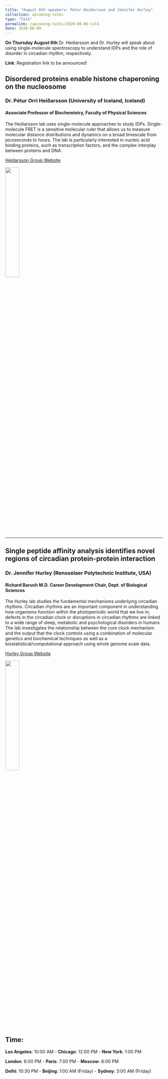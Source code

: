 ```yaml
---
title: "August 6th speakers: Petur Heidarsson and Jennifer Hurley"
collection: upcoming-talks
type: "Talk"
permalink: /upcoming-talks/2020-08-06-talk
date: 2020-06-09
---
```


**On Thursday August 6th** Dr. Heiðarsson and Dr. Hurley will speak about using single-molecule spectroscopy to understand IDPs and the role of disorder in circadian rhythm, respectively.


**Link**: Registration link to be announced!

## Disordered proteins enable histone chaperoning on the nucleosome
### Dr. Pétur Orri Heiðarsson (University of Iceland, Iceland)

#### Associate Professor of Biochemistry, Faculty of Physical Sciences

The Heiðarsson lab uses single-molecule approaches to study IDPs. Single-molecule FRET is a sensitive molecular ruler that allows us to measure molecular distance distributions and dynamics on a broad timescale from picoseconds to hours. The lab is particularly interested in nucleic acid binding proteins, such as transcription factors, and the complex interplay between proteins and DNA.

[Heidarsson Group Website](http://lifvisindi.hi.is/staff/petur-orri-heidarssons)

<img src="{{site.baseurl}}/images/speakers/2020/heidarsson.jpg" width="30%">


---

## Single peptide affinity analysis identifies novel regions of circadian protein-protein interaction
### Dr. Jennifer Hurley (Rensselaer Polytechnic Institute, USA)

#### Richard Baruch M.D. Career Development Chair, Dept. of Biological Sciences
The Hurley lab studies the fundamental mechanisms underlying circadian rhythms. Circadian rhythms are an important component in understanding how organisms function within the photoperiodic world that we live in; defects in the circadian clock or disruptions in circadian rhythms are linked to a wide range of sleep, metabolic and psychological disorders in humans. The lab investigates the relationship between the core clock mechanism and the output that the clock controls using a combination of molecular genetics and biochemical techniques as well as a biostatistical/computational approach using whole genome scale data.

[Hurley Group Website](https://faculty.rpi.edu/node/34498)

<img src="{{site.baseurl}}/images/speakers/2020/hurley.jpg" width="30%">


## Time:
**Los Angeles**: 10:00 AM - **Chicago**: 12:00 PM  - **New York**: 1:00 PM 

**London**: 6:00 PM - **Paris**: 7:00 PM - **Moscow**: 8:00 PM 

**Delhi**: 10:30 PM - **Beijing**: 1:00 AM (Friday)  - **Sydney**: 3:00 AM (Friday)




